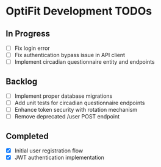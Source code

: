 # OptiFit Development TODOs

## In Progress
- [ ] Fix login error
- [ ] Fix authentication bypass issue in API client
- [ ] Implement circadian questionnaire entity and endpoints

## Backlog
- [ ] Implement proper database migrations
- [ ] Add unit tests for circadian questionnaire endpoints
- [ ] Enhance token security with rotation mechanism
- [ ] Remove deprecated /user POST endpoint

## Completed
- [x] Initial user registration flow
- [x] JWT authentication implementation